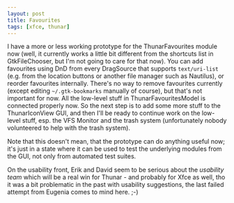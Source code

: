 ```yaml
---
layout: post
title: Favourites
tags: [xfce, thunar]
---
```


I have a more or less working prototype for the ThunarFavourites module now (well, it currently works a little bit different from the shortcuts list in GtkFileChooser, but I'm not going to care for that now). You can add favourites using DnD from every DragSource that supports <code>text/uri-list</code> (e.g. from the location buttons or another file manager such as Nautilus), or reorder favourites internally. There's no way to remove favourites currently (except editing <code>~/.gtk-bookmarks</code> manually of course), but that's not important for now.  All the low-level stuff in ThunarFavouritesModel is connected properly now. So the next step is to add some more stuff to the ThunarIconView GUI, and then I'll be ready to continue work on the low-level stuff, esp. the VFS Monitor and the trash system (unfortunately nobody volunteered to help with the trash system).

Note that this doesn't mean, that the prototype can do anything useful now; it's just in a state where it can be used to test the underlying modules from the GUI, not only from automated test suites.

On the usability front, Erik and David seem to be serious about the *usability team* which will be a real win for Thunar - and probably for Xfce as well, tho it was a bit problematic in the past with usability suggestions, the last failed attempt from Eugenia comes to mind here. ;-)

